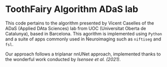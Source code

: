 # ToothFairy Algorithm ADaS lab
This code pertains to the algorithm presented by Vicent Caselles of the ADaS (Applied DAta Sciences) lab from UOC (Universitat Oberta de Catalunya), based in Barcelona. This agorithm is implemented using `Python` and a suite of apps commonly used in Neuroimaging such as `niftiseg` and `fsl`.

Our approach follows a triplanar nnUNet approach, implemented thanks to the wonderful work conducted by _Isensee et al. (2021)_.